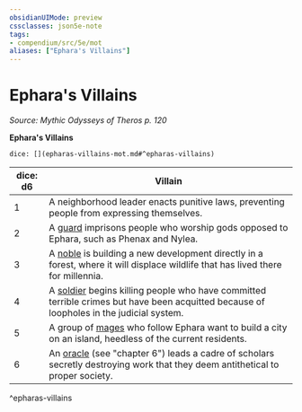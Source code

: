 ```yaml
---
obsidianUIMode: preview
cssclasses: json5e-note
tags:
- compendium/src/5e/mot
aliases: ["Ephara's Villains"]
---
```

# Ephara's Villains
*Source: Mythic Odysseys of Theros p. 120* 

**Ephara's Villains**

`dice: [](epharas-villains-mot.md#^epharas-villains)`

| dice: d6 | Villain |
|----------|---------|
| 1 | A neighborhood leader enacts punitive laws, preventing people from expressing themselves. |
| 2 | A [guard](2-Mechanics/CLI/bestiary/humanoid/guard.md) imprisons people who worship gods opposed to Ephara, such as Phenax and Nylea. |
| 3 | A [noble](2-Mechanics/CLI/bestiary/humanoid/noble.md) is building a new development directly in a forest, where it will displace wildlife that has lived there for millennia. |
| 4 | A [soldier](2-Mechanics/CLI/bestiary/humanoid/soldier-ggr.md) begins killing people who have committed terrible crimes but have been acquitted because of loopholes in the judicial system. |
| 5 | A group of [mages](2-Mechanics/CLI/bestiary/humanoid/mage.md) who follow Ephara want to build a city on an island, heedless of the current residents. |
| 6 | An [oracle](2-Mechanics/CLI/bestiary/humanoid/oracle-mot.md) (see "chapter 6") leads a cadre of scholars secretly destroying work that they deem antithetical to proper society. |
^epharas-villains